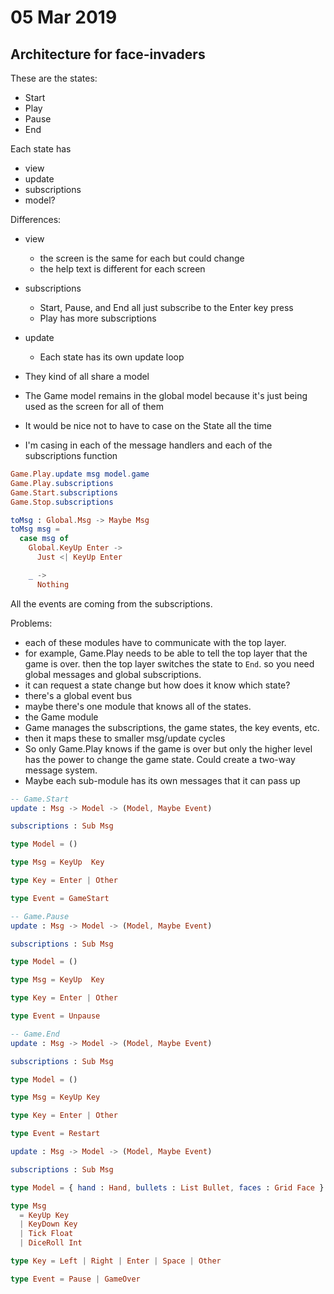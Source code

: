 # 05 Mar 2019

## Architecture for face-invaders

These are the states:

- Start
- Play
- Pause
- End

Each state has 

- view
- update
- subscriptions
- model?

Differences:

- view
  - the screen is the same for each but could change
  - the help text is different for each screen

- subscriptions
  - Start, Pause, and End all just subscribe to the Enter key press
  - Play has more subscriptions

- update
  - Each state has its own update loop

- They kind of all share a model
- The Game model remains in the global model because it's just being used as the
  screen for all of them
- It would be nice not to have to case on the State all the time

- I'm casing in each of the message handlers and each of the subscriptions 
function

```elm
Game.Play.update msg model.game
Game.Play.subscriptions 
Game.Start.subscriptions 
Game.Stop.subscriptions 

toMsg : Global.Msg -> Maybe Msg 
toMsg msg =
  case msg of
    Global.KeyUp Enter ->
      Just <| KeyUp Enter

    _ ->
      Nothing
```

All the events are coming from the subscriptions.

Problems:

- each of these modules have to communicate with the top layer.
- for example, Game.Play needs to be able to tell the top layer that the game is
over. then the top layer switches the state to `End`.
so you need global messages and global subscriptions.
- it can request a state change but how does it know which state?
- there's a global event bus
- maybe there's one module that knows all of the states.
- the Game module
- Game manages the subscriptions, the game states, the key events, etc.
- then it maps these to smaller msg/update cycles
- So only Game.Play knows if the game is over but only the higher level has the 
power to change the game state.
Could create a two-way message system.
- Maybe each sub-module has its own messages that it can pass up

```elm
-- Game.Start
update : Msg -> Model -> (Model, Maybe Event)

subscriptions : Sub Msg

type Model = ()

type Msg = KeyUp  Key

type Key = Enter | Other

type Event = GameStart
```

```elm
-- Game.Pause
update : Msg -> Model -> (Model, Maybe Event)

subscriptions : Sub Msg

type Model = ()

type Msg = KeyUp  Key

type Key = Enter | Other

type Event = Unpause
```

```elm
-- Game.End
update : Msg -> Model -> (Model, Maybe Event)

subscriptions : Sub Msg

type Model = ()

type Msg = KeyUp Key

type Key = Enter | Other

type Event = Restart
```

```elm
update : Msg -> Model -> (Model, Maybe Event)

subscriptions : Sub Msg

type Model = { hand : Hand, bullets : List Bullet, faces : Grid Face }

type Msg 
  = KeyUp Key
  | KeyDown Key
  | Tick Float
  | DiceRoll Int

type Key = Left | Right | Enter | Space | Other

type Event = Pause | GameOver
```
